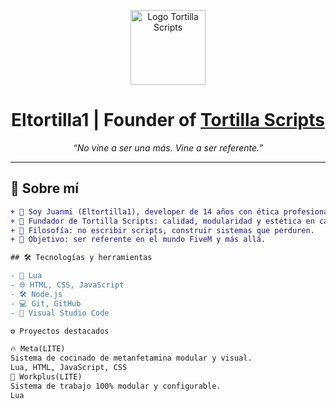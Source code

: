 <!-- LOGO -->
<p align="center">
  <img src="assets/A1F8EDC9-D084-44C4-B23F-9983753EE6F0.png" alt="Logo Tortilla Scripts" width="120" />
</p>

<h1 align="center">
  Eltortilla1 | Founder of <a href="https://discord.gg/5AbDDkduTr">Tortilla Scripts</a>
</h1>

<p align="center"><i>“No vine a ser una más. Vine a ser referente.”</i></p>

---

## 🧬 Sobre mí

```diff
+ 👋 Soy Juanmi (Eltortilla1), developer de 14 años con ética profesional y ambición de grandeza.
+ 🚀 Fundador de Tortilla Scripts: calidad, modularidad y estética en cada línea de código.
+ 🧠 Filosofía: no escribir scripts, construir sistemas que perduren.
+ 🎯 Objetivo: ser referente en el mundo FiveM y más allá.

## 🛠️ Tecnologías y herramientas

- 🧪 Lua
- 🌐 HTML, CSS, JavaScript
- 🛠️ Node.js
- 💻 Git, GitHub
- 🧠 Visual Studio Code

⚙️ Proyectos destacados

🔥 Meta(LITE)
Sistema de cocinado de metanfetamina modular y visual.
Lua, HTML, JavaScript, CSS
🚀 Workplus(LITE)
Sistema de trabajo 100% modular y configurable.
Lua
